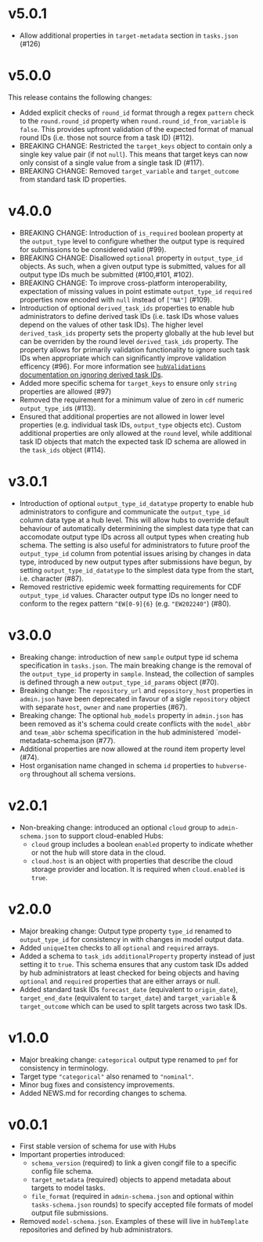 # v5.0.1

* Allow additional properties in `target-metadata` section in `tasks.json` (#126)

# v5.0.0

This release contains the following changes: 

* Added explicit checks of `round_id` format through a regex `pattern` check to the `round.round_id` property when `round.round_id_from_variable` is `false`. This provides upfront validation of the expected format of manual round IDs (i.e. those not source from a task ID) (#112).
* BREAKING CHANGE: Restricted the `target_keys` object to contain only a single key value pair (if not `null`). This means that target keys can now only consist of a single value from a single task ID (#117).
* BREAKING CHANGE: Removed `target_variable` and `target_outcome` from standard task ID properties.

# v4.0.0

* BREAKING CHANGE: Introduction of `is_required` boolean property at the `output_type` level to configure whether the output type is required for submissions to be considered valid (#99). 
* BREAKING CHANGE: Disallowed `optional` property in `output_type_id` objects. As such, when a given output type is submitted, values for all output type IDs much be submitted (#100,#101, #102).
* BREAKING CHANGE: To improve cross-platform interoperability, expectation of missing values in point estimate `output_type_id` `required` properties now encoded with `null` instead of `["NA"]` (#109). 
* Introduction of optional `derived_task_ids` properties to enable hub administrators to define derived task IDs (i.e. task IDs whose values depend on the values of other task IDs). The higher level `derived_task_ids` property sets the property globally at the hub level but can be overriden by the round level `derived_task_ids` property. The property allows for primarily validation functionality to ignore such task IDs when appropriate which can significantly improve validation efficency (#96). For more information see [`hubValidations` documentation on ignoring derived task IDs](https://hubverse-org.github.io/hubValidations/articles/validate-pr.html#ignoring-derived-task-ids-to-improve-performance).
* Added more specific schema for `target_keys` to ensure only `string` properties are allowed (#97)
* Removed the requirement for a minimum value of zero in `cdf` numeric `output_type_id`s (#113).
* Ensured that additional properties are not allowed in lower level properties (e.g. individual task IDs, `output_type` objects etc). Custom additional properties are only allowed at the `round` level, while additional task ID objects that match the expected task ID schema are allowed in the `task_ids` object (#114).

# v3.0.1

* Introduction of optional `output_type_id_datatype` property to enable hub administrators to configure and communicate the `output_type_id` column data type at a hub level. This will allow hubs to override default behaviour of automatically determinining the simplest data type that can accomodate output type IDs across all output types when creating hub schema. The setting is also useful for administrators to future proof the `output_type_id` column from potential issues arising by changes in data type, introduced by new output types after submissions have begun, by setting `output_type_id_datatype` to the simplest data type from the start, i.e. character (#87).
* Removed restrictive epidemic week formatting requirements for CDF `output_type_id` values. Character output type IDs no longer need to conform to the regex pattern `^EW[0-9]{6}` (e.g. `"EW202240"`) (#80).



# v3.0.0

* Breaking change: introduction of new `sample` output type id schema specification in `tasks.json`. The main breaking change is the removal of the `output_type_id` property in `sample`. Instead, the collection of samples is defined through a new `output_type_id_params` object (#70).
* Breaking change: The `repository_url` and `repository_host` properties in `admin.json` have been deprecated in favour of a sigle `repository` object with separate `host`, `owner` and `name` properties (#67).
* Breaking change: The optional `hub_models` property in `admin.json` has been removed as it's schema could create conflicts with the `model_abbr` and `team_abbr` schema specification in the hub administered `model-metadata-schema.json (#77).
* Additional properties are now allowed at the round item property level (#74).
* Host organisation name changed in schema `id` properties to `hubverse-org` throughout all schema versions.

# v2.0.1

* Non-breaking change: introduced an optional `cloud` group to `admin-schema.json` to support cloud-enabled Hubs:
  * `cloud` group includes a boolean `enabled` property to indicate whether or not the hub will store data in the cloud.
  * `cloud.host` is an object with properties that describe the cloud storage provider and location. It is required when `cloud.enabled` is `true`.

# v2.0.0

* Major breaking change: Output type property `type_id` renamed to `output_type_id` for consistency in with changes in model output data.
* Added `uniqueItem` checks to all `optional` and `required` arrays.
* Added a schema to `task_ids` `additionalProperty` property instead of just setting it to `true`. This schema ensures that any custom task IDs added by hub administrators at least checked for being objects and having `optional` and `required` properties that are either arrays or null.
* Added standard task IDs `forecast_date` (equivalent to `origin_date`), `target_end_date` (equivalent to `target_date`) and `target_variable` & `target_outcome` which can be used to split targets across two task IDs.

# v1.0.0

* Major breaking change: `categorical` output type renamed to `pmf` for consistency in terminology.
* Target type `"categorical"` also renamed to `"nominal"`.
* Minor bug fixes and consistency improvements.
* Added NEWS.md for recording changes to schema.


# v0.0.1

* First stable version of schema for use with Hubs
* Important properties introduced:
  * `schema_version` (required) to link a given congif file to a specific config file schema.
  * `target_metadata` (required) objects to append metadata about targets to model tasks.
  * `file_format` (required in `admin-schema.json` and optional within `tasks-schema.json` rounds) to specify accepted file formats of model output file submissions.
* Removed `model-schema.json`. Examples of these will live in `hubTemplate` repositories and defined by hub administrators.
